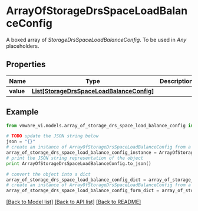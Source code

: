 # ArrayOfStorageDrsSpaceLoadBalanceConfig

A boxed array of *StorageDrsSpaceLoadBalanceConfig*. To be used in *Any* placeholders. 

## Properties
Name | Type | Description | Notes
------------ | ------------- | ------------- | -------------
**value** | [**List[StorageDrsSpaceLoadBalanceConfig]**](StorageDrsSpaceLoadBalanceConfig.md) |  | 

## Example

```python
from vmware_vi.models.array_of_storage_drs_space_load_balance_config import ArrayOfStorageDrsSpaceLoadBalanceConfig

# TODO update the JSON string below
json = "{}"
# create an instance of ArrayOfStorageDrsSpaceLoadBalanceConfig from a JSON string
array_of_storage_drs_space_load_balance_config_instance = ArrayOfStorageDrsSpaceLoadBalanceConfig.from_json(json)
# print the JSON string representation of the object
print ArrayOfStorageDrsSpaceLoadBalanceConfig.to_json()

# convert the object into a dict
array_of_storage_drs_space_load_balance_config_dict = array_of_storage_drs_space_load_balance_config_instance.to_dict()
# create an instance of ArrayOfStorageDrsSpaceLoadBalanceConfig from a dict
array_of_storage_drs_space_load_balance_config_form_dict = array_of_storage_drs_space_load_balance_config.from_dict(array_of_storage_drs_space_load_balance_config_dict)
```
[[Back to Model list]](../README.md#documentation-for-models) [[Back to API list]](../README.md#documentation-for-api-endpoints) [[Back to README]](../README.md)


